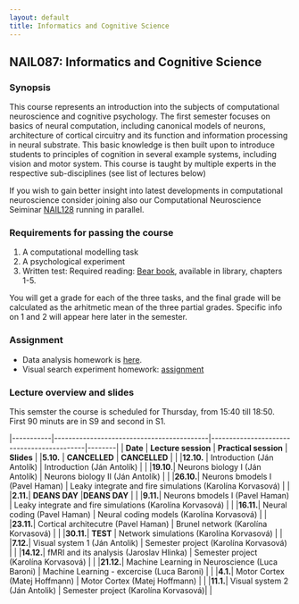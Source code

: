 ```yaml
---
layout: default
title: Informatics and Cognitive Science 
---
```

## NAIL087: Informatics and Cognitive Science

### Synopsis

This course represents an introduction into the subjects of computational neuroscience and cognitive psychology. The first semester focuses on basics of 
neural computation, including canonical models of neurons, architecture of cortical circuitry and its function and information processing
in neural substrate. This basic knowledge is then built upon to introduce students to principles of cognition in several example systems,
including vision and motor system. This course is taught by multiple experts in the respective sub-disciplines (see list of lectures below)

If you wish to gain better insight into latest developments in computational neuroscience consider joining also our 
Computational Neuroscience Seiminar [NAIL128](./compneuroseminar.html) 
running in parallel.

### Requirements for passing the course

1) A computational modelling task <br>
2) A psychological experiment <br>
3) Written test: Required reading: [Bear book](https://www.amazon.com/Neuroscience-Exploring-Mark-F-Bear/dp/0781760038), available in library, chapters 1-5. <br>

You will get a grade for each of the three tasks, and the final grade will be calculated as the arhitmetic mean of the three partial grades.
Specific info on 1 and 2 will appear here later in the semester.

### Assignment

* Data analysis homework is [here](https://github.com/fidadoma/etraChallenge_ICS).
* Visual search experiment homework: [assignment](https://e1.pcloud.link/publink/show?code=XZJYhYZB8hNWYEnHiHi591o3Pxw2uow1KEX)

<!--
### Participation in experiment

The experiment will be run by [Filip Děchtěrenko](http://www.ms.mff.cuni.cz/~dechf7am/). Please register for the experiment [here](https://www.experimenty-labels.cz/public/participant_create.php?s=19). 
During october you should receive email with details of the experiment and the date.

-->


### Lecture overview and slides

This semster the course is scheduled for Thursday, from 15:40 till 18:50. First 90 minuts are in S9 and second in S1.

|-----------|-------------------------------------------|-------------------------------------------|--------|
| **Date** | **Lecture session**                           | **Practical session**                      | **Slides** |
|**5.10.**     | **CANCELLED**  | **CANCELLED**  | |
|**12.10.** | Introduction (Ján Antolík)  | Introduction (Ján Antolík)           | |
|**19.10**.|  Neurons biology I (Ján Antolík)  | Neurons biology II (Ján Antolík) | |
|**26.10.**|  Neurons bmodels I (Pavel Haman)  | Leaky integrate and fire simulations (Karolína Korvasová) | |
|**2.11.**| **DEANS DAY**   |**DEANS DAY**  | |
|**9.11.**| Neurons bmodels I (Pavel Haman)  | Leaky integrate and fire simulations (Karolína Korvasová) | |
|**16.11.**| Neural coding (Pavel Haman)  | Neural coding models (Karolína Korvasová) | |
|**23.11.**| Cortical architecutre (Pavel Haman)  | Brunel network (Karolína Korvasová) | |
|**30.11.**| **TEST**   | Network simulations (Karolína Korvasová)  | |
|**7.12.**|  Visual system 1 (Ján Antolik)  | Semester project (Karolína Korvasová) | |
|**14.12.**| fMRI and its analysis (Jaroslav Hlinka)  | Semester project (Karolína Korvasová) | |
|**21.12.**| Machine Learning in Neuroscience (Luca Baroni) | Machine Learning - excercise (Luca Baroni) | |
|**4.1.**| Motor Cortex (Matej Hoffmann)  | Motor Cortex (Matej Hoffmann) | |
|**11.1.**| Visual system 2 (Ján Antolik)  | Semester project (Karolína Korvasová)| |
